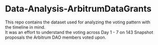 # Data-Analysis-ArbitrumDataGrants

<p>
This repo contains the dataset used for analyzing the voting pattern with the timeline in mind. <br>
It was an effort to understand the voting across Day 1 - 7 on 143 Snapshot proposals the Arbitrum DAO members voted upon.

</p>
